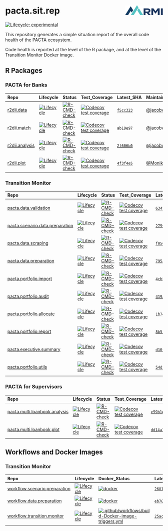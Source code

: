 
<!-- README.md is generated from README.Rmd. Please edit that file -->

# pacta.sit.rep <img src="assets/images/logo.png" align="right" width="120" />

<!-- badges: start -->

[![Lifecycle:
experimental](https://img.shields.io/badge/lifecycle-experimental-orange.svg)](https://lifecycle.r-lib.org/articles/stages.html#experimental)
<!-- badges: end -->

This repository generates a simple situation report of the overall code
health of the PACTA ecosystem.

Code health is reported at the level of the R package, and at the level
of the Transition Monitor Docker image.

## R Packages

### PACTA for Banks

| Repo                                                          | Lifecycle                                                                                                                        | Status                                                                                                                                                                                     | Test_Coverage                                                                                                                                                          | Latest_SHA                                                            | Maintainer                                |
|:--------------------------------------------------------------|:---------------------------------------------------------------------------------------------------------------------------------|:-------------------------------------------------------------------------------------------------------------------------------------------------------------------------------------------|:-----------------------------------------------------------------------------------------------------------------------------------------------------------------------|:----------------------------------------------------------------------|:------------------------------------------|
| [r2dii.data](https://github.com/RMI-PACTA/r2dii.data)         | [![Lifecycle](https://img.shields.io/badge/lifecycle-stable-brightgreen.svg)](https://lifecycle.r-lib.org/articles/stages.html)  | [![R-CMD-check](https://github.com/RMI-PACTA/r2dii.data/actions/workflows/R-CMD-check.yaml/badge.svg)](https://github.com/RMI-PACTA/r2dii.data/actions/workflows/R-CMD-check.yaml)         | [![Codecov test coverage](https://codecov.io/gh/RMI-PACTA/r2dii.data/branch/main/graph/badge.svg)](https://app.codecov.io/gh/RMI-PACTA/r2dii.data?branch=main)         | [`f5cc323`](https://github.com/RMI-PACTA/r2dii.data/commits/main)     | [@jacobvjk](https://github.com/jacobvjk/) |
| [r2dii.match](https://github.com/RMI-PACTA/r2dii.match)       | [![Lifecycle](https://img.shields.io/badge/lifecycle-stable-brightgreen.svg)](https://lifecycle.r-lib.org/articles/stages.html)  | [![R-CMD-check](https://github.com/RMI-PACTA/r2dii.match/actions/workflows/R-CMD-check.yaml/badge.svg)](https://github.com/RMI-PACTA/r2dii.match/actions/workflows/R-CMD-check.yaml)       | [![Codecov test coverage](https://codecov.io/gh/RMI-PACTA/r2dii.match/branch/main/graph/badge.svg)](https://app.codecov.io/gh/RMI-PACTA/r2dii.match?branch=main)       | [`ab19e97`](https://github.com/RMI-PACTA/r2dii.match/commits/main)    | [@jacobvjk](https://github.com/jacobvjk/) |
| [r2dii.analysis](https://github.com/RMI-PACTA/r2dii.analysis) | [![Lifecycle](https://img.shields.io/badge/lifecycle-stable-brightgreen.svg)](https://lifecycle.r-lib.org/articles/stages.html)  | [![R-CMD-check](https://github.com/RMI-PACTA/r2dii.analysis/actions/workflows/R-CMD-check.yaml/badge.svg)](https://github.com/RMI-PACTA/r2dii.analysis/actions/workflows/R-CMD-check.yaml) | [![Codecov test coverage](https://codecov.io/gh/RMI-PACTA/r2dii.analysis/branch/main/graph/badge.svg)](https://app.codecov.io/gh/RMI-PACTA/r2dii.analysis?branch=main) | [`2f606b0`](https://github.com/RMI-PACTA/r2dii.analysis/commits/main) | [@jacobvjk](https://github.com/jacobvjk/) |
| [r2dii.plot](https://github.com/RMI-PACTA/r2dii.plot)         | [![Lifecycle](https://img.shields.io/badge/lifecycle-experimental-orange.svg)](https://lifecycle.r-lib.org/articles/stages.html) | [![R-CMD-check](https://github.com/RMI-PACTA/r2dii.plot/actions/workflows/R-CMD-check.yaml/badge.svg)](https://github.com/RMI-PACTA/r2dii.plot/actions/workflows/R-CMD-check.yaml)         | [![Codecov test coverage](https://codecov.io/gh/RMI-PACTA/r2dii.plot/branch/main/graph/badge.svg)](https://app.codecov.io/gh/RMI-PACTA/r2dii.plot?branch=main)         | [`4f3f4e5`](https://github.com/RMI-PACTA/r2dii.plot/commits/main)     | [@MonikaFu](https://github.com/MonikaFu/) |

### Transition Monitor

| Repo                                                                                            | Lifecycle                                                                                                                        | Status                                                                                                                                                                                                                       | Test_Coverage                                                                                                                                                                                            | Latest_SHA                                                                             | Maintainer                                |
|:------------------------------------------------------------------------------------------------|:---------------------------------------------------------------------------------------------------------------------------------|:-----------------------------------------------------------------------------------------------------------------------------------------------------------------------------------------------------------------------------|:---------------------------------------------------------------------------------------------------------------------------------------------------------------------------------------------------------|:---------------------------------------------------------------------------------------|:------------------------------------------|
| [pacta.data.validation](https://github.com/RMI-PACTA/pacta.data.validation)                     | [![Lifecycle](https://img.shields.io/badge/lifecycle-experimental-orange.svg)](https://lifecycle.r-lib.org/articles/stages.html) | [![R-CMD-check](https://github.com/RMI-PACTA/pacta.data.validation/actions/workflows/R-CMD-check.yaml/badge.svg)](https://github.com/RMI-PACTA/pacta.data.validation/actions/workflows/R-CMD-check.yaml)                     | [![Codecov test coverage](https://codecov.io/gh/RMI-PACTA/pacta.data.validation/branch/main/graph/badge.svg)](https://app.codecov.io/gh/RMI-PACTA/pacta.data.validation?branch=main)                     | [`634f85f`](https://github.com/RMI-PACTA/pacta.data.validation/commits/main)           | [@cjyetman](https://github.com/cjyetman/) |
| [pacta.scenario.data.preparation](https://github.com/RMI-PACTA/pacta.scenario.data.preparation) | [![Lifecycle](https://img.shields.io/badge/lifecycle-stable-brightgreen.svg)](https://lifecycle.r-lib.org/articles/stages.html)  | [![R-CMD-check](https://github.com/RMI-PACTA/pacta.scenario.data.preparation/actions/workflows/R-CMD-check.yaml/badge.svg)](https://github.com/RMI-PACTA/pacta.scenario.data.preparation/actions/workflows/R-CMD-check.yaml) | [![Codecov test coverage](https://codecov.io/gh/RMI-PACTA/pacta.scenario.data.preparation/branch/main/graph/badge.svg)](https://app.codecov.io/gh/RMI-PACTA/pacta.scenario.data.preparation?branch=main) | [`2759a59`](https://github.com/RMI-PACTA/pacta.scenario.data.preparation/commits/main) | [@cjyetman](https://github.com/cjyetman/) |
| [pacta.data.scraping](https://github.com/RMI-PACTA/pacta.data.scraping)                         | [![Lifecycle](https://img.shields.io/badge/lifecycle-stable-brightgreen.svg)](https://lifecycle.r-lib.org/articles/stages.html)  | [![R-CMD-check](https://github.com/RMI-PACTA/pacta.data.scraping/actions/workflows/R-CMD-check.yaml/badge.svg)](https://github.com/RMI-PACTA/pacta.data.scraping/actions/workflows/R-CMD-check.yaml)                         | [![Codecov test coverage](https://codecov.io/gh/RMI-PACTA/pacta.data.scraping/branch/main/graph/badge.svg)](https://app.codecov.io/gh/RMI-PACTA/pacta.data.scraping?branch=main)                         | [`f056825`](https://github.com/RMI-PACTA/pacta.data.scraping/commits/main)             | [@cjyetman](https://github.com/cjyetman/) |
| [pacta.data.preparation](https://github.com/RMI-PACTA/pacta.data.preparation)                   | [![Lifecycle](https://img.shields.io/badge/lifecycle-stable-brightgreen.svg)](https://lifecycle.r-lib.org/articles/stages.html)  | [![R-CMD-check](https://github.com/RMI-PACTA/pacta.data.preparation/actions/workflows/R-CMD-check.yaml/badge.svg)](https://github.com/RMI-PACTA/pacta.data.preparation/actions/workflows/R-CMD-check.yaml)                   | [![Codecov test coverage](https://codecov.io/gh/RMI-PACTA/pacta.data.preparation/branch/main/graph/badge.svg)](https://app.codecov.io/gh/RMI-PACTA/pacta.data.preparation?branch=main)                   | [`795c275`](https://github.com/RMI-PACTA/pacta.data.preparation/commits/main)          | [@cjyetman](https://github.com/cjyetman/) |
| [pacta.portfolio.import](https://github.com/RMI-PACTA/pacta.portfolio.import)                   | [![Lifecycle](https://img.shields.io/badge/lifecycle-stable-brightgreen.svg)](https://lifecycle.r-lib.org/articles/stages.html)  | [![R-CMD-check](https://github.com/RMI-PACTA/pacta.portfolio.import/actions/workflows/R-CMD-check.yaml/badge.svg)](https://github.com/RMI-PACTA/pacta.portfolio.import/actions/workflows/R-CMD-check.yaml)                   | [![Codecov test coverage](https://codecov.io/gh/RMI-PACTA/pacta.portfolio.import/branch/main/graph/badge.svg)](https://app.codecov.io/gh/RMI-PACTA/pacta.portfolio.import?branch=main)                   | [`4cb56f6`](https://github.com/RMI-PACTA/pacta.portfolio.import/commits/main)          | [@cjyetman](https://github.com/cjyetman/) |
| [pacta.portfolio.audit](https://github.com/RMI-PACTA/pacta.portfolio.audit)                     | [![Lifecycle](https://img.shields.io/badge/lifecycle-stable-brightgreen.svg)](https://lifecycle.r-lib.org/articles/stages.html)  | [![R-CMD-check](https://github.com/RMI-PACTA/pacta.portfolio.audit/actions/workflows/R-CMD-check.yaml/badge.svg)](https://github.com/RMI-PACTA/pacta.portfolio.audit/actions/workflows/R-CMD-check.yaml)                     | [![Codecov test coverage](https://codecov.io/gh/RMI-PACTA/pacta.portfolio.audit/branch/main/graph/badge.svg)](https://app.codecov.io/gh/RMI-PACTA/pacta.portfolio.audit?branch=main)                     | [`419ab1d`](https://github.com/RMI-PACTA/pacta.portfolio.audit/commits/main)           | [@cjyetman](https://github.com/cjyetman/) |
| [pacta.portfolio.allocate](https://github.com/RMI-PACTA/pacta.portfolio.allocate)               | [![Lifecycle](https://img.shields.io/badge/lifecycle-stable-brightgreen.svg)](https://lifecycle.r-lib.org/articles/stages.html)  | [![R-CMD-check](https://github.com/RMI-PACTA/pacta.portfolio.allocate/actions/workflows/R-CMD-check.yaml/badge.svg)](https://github.com/RMI-PACTA/pacta.portfolio.allocate/actions/workflows/R-CMD-check.yaml)               | [![Codecov test coverage](https://codecov.io/gh/RMI-PACTA/pacta.portfolio.allocate/branch/main/graph/badge.svg)](https://app.codecov.io/gh/RMI-PACTA/pacta.portfolio.allocate?branch=main)               | [`1b7e1b0`](https://github.com/RMI-PACTA/pacta.portfolio.allocate/commits/main)        | [@cjyetman](https://github.com/cjyetman/) |
| [pacta.portfolio.report](https://github.com/RMI-PACTA/pacta.portfolio.report)                   | [![Lifecycle](https://img.shields.io/badge/lifecycle-experimental-orange.svg)](https://lifecycle.r-lib.org/articles/stages.html) | [![R-CMD-check](https://github.com/RMI-PACTA/pacta.portfolio.report/actions/workflows/R-CMD-check.yaml/badge.svg)](https://github.com/RMI-PACTA/pacta.portfolio.report/actions/workflows/R-CMD-check.yaml)                   | [![Codecov test coverage](https://codecov.io/gh/RMI-PACTA/pacta.portfolio.report/branch/main/graph/badge.svg)](https://app.codecov.io/gh/RMI-PACTA/pacta.portfolio.report?branch=main)                   | [`8b5f1af`](https://github.com/RMI-PACTA/pacta.portfolio.report/commits/main)          | [@MonikaFu](https://github.com/MonikaFu/) |
| [pacta.executive.summary](https://github.com/RMI-PACTA/pacta.executive.summary)                 | [![Lifecycle](https://img.shields.io/badge/lifecycle-experimental-orange.svg)](https://lifecycle.r-lib.org/articles/stages.html) | [![R-CMD-check](https://github.com/RMI-PACTA/pacta.executive.summary/actions/workflows/R-CMD-check.yaml/badge.svg)](https://github.com/RMI-PACTA/pacta.executive.summary/actions/workflows/R-CMD-check.yaml)                 | [![Codecov test coverage](https://codecov.io/gh/RMI-PACTA/pacta.executive.summary/branch/main/graph/badge.svg)](https://app.codecov.io/gh/RMI-PACTA/pacta.executive.summary?branch=main)                 | [`d10f684`](https://github.com/RMI-PACTA/pacta.executive.summary/commits/main)         | [@MonikaFu](https://github.com/MonikaFu/) |
| [pacta.portfolio.utils](https://github.com/RMI-PACTA/pacta.portfolio.utils)                     | [![Lifecycle](https://img.shields.io/badge/lifecycle-stable-brightgreen.svg)](https://lifecycle.r-lib.org/articles/stages.html)  | [![R-CMD-check](https://github.com/RMI-PACTA/pacta.portfolio.utils/actions/workflows/R-CMD-check.yaml/badge.svg)](https://github.com/RMI-PACTA/pacta.portfolio.utils/actions/workflows/R-CMD-check.yaml)                     | [![Codecov test coverage](https://codecov.io/gh/RMI-PACTA/pacta.portfolio.utils/branch/main/graph/badge.svg)](https://app.codecov.io/gh/RMI-PACTA/pacta.portfolio.utils?branch=main)                     | [`54dfec8`](https://github.com/RMI-PACTA/pacta.portfolio.utils/commits/main)           | [@cjyetman](https://github.com/cjyetman/) |

### PACTA for Supervisors

| Repo                                                                                        | Lifecycle                                                                                                                        | Status                                                                                                                                                                                             | Test_Coverage                                                                                                                                                                                        | Latest_SHA                                                                           | Maintainer                                |
|:--------------------------------------------------------------------------------------------|:---------------------------------------------------------------------------------------------------------------------------------|:---------------------------------------------------------------------------------------------------------------------------------------------------------------------------------------------------|:-----------------------------------------------------------------------------------------------------------------------------------------------------------------------------------------------------|:-------------------------------------------------------------------------------------|:------------------------------------------|
| [pacta.multi.loanbook.analysis](https://github.com/RMI-PACTA/pacta.multi.loanbook.analysis) | [![Lifecycle](https://img.shields.io/badge/lifecycle-experimental-orange.svg)](https://lifecycle.r-lib.org/articles/stages.html) | [![R-CMD-check](https://github.com/RMI-PACTA/pacta.multi.loanbook.analysis/actions/workflows/R.yml/badge.svg)](https://github.com/RMI-PACTA/pacta.multi.loanbook.analysis/actions/workflows/R.yml) | [![Codecov test coverage](https://codecov.io/gh/RMI-PACTA/pacta.multi.loanbook.analysis/branch/main/graph/badge.svg)](https://app.codecov.io/gh/RMI-PACTA/pacta.multi.loanbook.analysis?branch=main) | [`e59b1e8`](https://github.com/RMI-PACTA/pacta.multi.loanbook.analysis/commits/main) | [@jacobvjk](https://github.com/jacobvjk/) |
| [pacta.multi.loanbook.plot](https://github.com/RMI-PACTA/pacta.multi.loanbook.plot)         | [![Lifecycle](https://img.shields.io/badge/lifecycle-experimental-orange.svg)](https://lifecycle.r-lib.org/articles/stages.html) | [![R-CMD-check](https://github.com/RMI-PACTA/pacta.multi.loanbook.plot/actions/workflows/R.yml/badge.svg)](https://github.com/RMI-PACTA/pacta.multi.loanbook.plot/actions/workflows/R.yml)         | [![Codecov test coverage](https://codecov.io/gh/RMI-PACTA/pacta.multi.loanbook.plot/branch/main/graph/badge.svg)](https://app.codecov.io/gh/RMI-PACTA/pacta.multi.loanbook.plot?branch=main)         | [`dd14a14`](https://github.com/RMI-PACTA/pacta.multi.loanbook.plot/commits/main)     | [@MonikaFu](https://github.com/MonikaFu/) |

## Workflows and Docker Images

### Transition Monitor

| Repo                                                                                        | Lifecycle                                                                                                                       | Docker_Status                                                                                                                                                                                                                                                                            | Latest_SHA                                                                           | Maintainer                                      |
|:--------------------------------------------------------------------------------------------|:--------------------------------------------------------------------------------------------------------------------------------|:-----------------------------------------------------------------------------------------------------------------------------------------------------------------------------------------------------------------------------------------------------------------------------------------|:-------------------------------------------------------------------------------------|:------------------------------------------------|
| [workflow.scenario.preparation](https://github.com/RMI-PACTA/workflow.scenario.preparation) | [![Lifecycle](https://img.shields.io/badge/lifecycle-stable-brightgreen.svg)](https://lifecycle.r-lib.org/articles/stages.html) | [![docker](https://github.com/RMI-PACTA/workflow.scenario.preparation/actions/workflows/docker.yml/badge.svg)](https://github.com/RMI-PACTA/workflow.scenario.preparation/actions/workflows/docker.yml)                                                                                  | [`26811fa`](https://github.com/RMI-PACTA/workflow.scenario.preparation/commits/main) | [@cjyetman](https://github.com/cjyetman/)       |
| [workflow.data.preparation](https://github.com/RMI-PACTA/workflow.data.preparation)         | [![Lifecycle](https://img.shields.io/badge/lifecycle-stable-brightgreen.svg)](https://lifecycle.r-lib.org/articles/stages.html) | [![docker](https://github.com/RMI-PACTA/workflow.data.preparation/actions/workflows/docker.yml/badge.svg)](https://github.com/RMI-PACTA/workflow.data.preparation/actions/workflows/docker.yml)                                                                                          | [`eb78ff5`](https://github.com/RMI-PACTA/workflow.data.preparation/commits/main)     | [@cjyetman](https://github.com/cjyetman/)       |
| [workflow.transition.monitor](https://github.com/RMI-PACTA/workflow.transition.monitor)     | [![Lifecycle](https://img.shields.io/badge/lifecycle-stable-brightgreen.svg)](https://lifecycle.r-lib.org/articles/stages.html) | [![.github/workflows/build-Docker-image-triggers.yml](https://github.com/RMI-PACTA/workflow.transition.monitor/actions/workflows/build-Docker-image-triggers.yml/badge.svg)](https://github.com/RMI-PACTA/workflow.transition.monitor/actions/workflows/build-Docker-image-triggers.yml) | [`25acc21`](https://github.com/RMI-PACTA/workflow.transition.monitor/commits/main)   | [@AlexAxthelm](https://github.com/AlexAxthelm/) |
